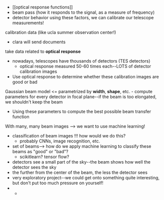 - [[optical response functions]]
- beam pass (how it responds to the signal, as a measure of frequency)
- detector behavior
using these factors, we can calibrate our telescope measurements!

calibration data (like ucla summer observation center!)
- clara will send documents

take data related to **optical response**
- nowadays, telescopes have thousands of detectors (TES detectors)
	- optical response measured 50-60 times each--LOTS of detector calibration images
- Use optical response to determine whether these calibration images are good or bad

Gaussian beam model <= parametrized by **width**, **shape**, etc.
	- compute parameters for every detector in focal plane--if the beam is too elongated, we shouldn't keep the beam
- Using these parameters to compute the best possible beam transfer function

With many, many beam images --> we want to use machine learning!
- classification of beam images !!! how would we do this?
	- probably CNNs, image recognition, etc.
- set of beams--> how do we apply machine learning to classify these beams as "good" or "bad"?
	- scikitlearn? tensor flow?
- detectors see a small part of the sky--the beam shows how well the detector sees the sky
- the further from the center of the beam, the less the detector sees
- very exploratory project--we could get onto something quite interesting, but don't put too much pressure on yourself! 
- 
	- 